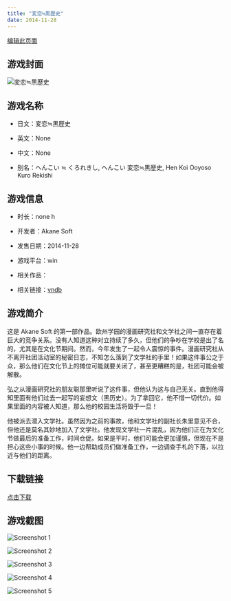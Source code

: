 ```yaml
---
title: "変恋≒黒歴史"
date: 2014-11-28
---
```

[编辑此页面](https://github.com/ACG-3/ADV3-source/blob/main/source/_posts/games/%E5%A4%89%E6%81%8B%E2%89%92%E9%BB%92%E6%AD%B4%E5%8F%B2.md)

## 游戏封面

![変恋≒黒歴史](https://pan.timero.xyz/onedrive/img_lib_001/%E5%A4%89%E6%81%8B%E2%89%92%E9%BB%92%E6%AD%B4%E5%8F%B2_cover.avif)


## 游戏名称

- 日文：変恋≒黒歴史
- 英文：None
- 中文：None

- 别名：へんこい ≒ くろれきし, へんこい 変恋≒黒歴史, Hen Koi Ooyoso Kuro Rekishi


## 游戏信息

- 时长：none h
- 开发者：Akane Soft
- 发售日期：2014-11-28
- 游戏平台：win
- 相关作品：

- 相关链接：[vndb](https://vndb.org/v15730)


## 游戏简介

这是 Akane Soft 的第一部作品。欧州学园的漫画研究社和文学社之间一直存在着巨大的竞争关系。没有人知道这种对立持续了多久，但他们的争吵在学校是出了名的，尤其是在文化节期间。然而，今年发生了一起令人震惊的事件。漫画研究社从不离开社团活动室的秘密日志，不知怎么落到了文学社的手里！如果这件事公之于众，那么他们在文化节上的摊位可能就要关闭了，甚至更糟糕的是，社团可能会被解散。

弘之从漫画研究社的朋友聪那里听说了这件事，但他认为这与自己无关。直到他得知里面有他们过去一起写的妄想文（黑历史）。为了拿回它，他不惜一切代价。如果里面的内容被人知道，那么他的校园生活将毁于一旦！

他被派去潜入文学社。虽然因为之前的事故，他和文学社的副社长朱里意见不合，但他还是莫名其妙地加入了文学社。他发现文学社一片混乱，因为他们正在为文化节做最后的准备工作，时间仓促。如果是平时，他们可能会更加谨慎，但现在不是担心这些小事的时候。他一边帮助成员们做准备工作，一边调查手札的下落，以拉近与他们的距离。




## 下载链接

[点击下载](https://pan.timero.xyz/onedrive/adv_lib_001/%E5%A4%89%E6%81%8B%E2%89%92%E9%BB%92%E6%AD%B4%E5%8F%B2)


## 游戏截图


![Screenshot 1](https://pan.timero.xyz/onedrive/img_lib_001/%E5%A4%89%E6%81%8B%E2%89%92%E9%BB%92%E6%AD%B4%E5%8F%B2_Screenshot_1.avif)

![Screenshot 2](https://pan.timero.xyz/onedrive/img_lib_001/%E5%A4%89%E6%81%8B%E2%89%92%E9%BB%92%E6%AD%B4%E5%8F%B2_Screenshot_2.avif)

![Screenshot 3](https://pan.timero.xyz/onedrive/img_lib_001/%E5%A4%89%E6%81%8B%E2%89%92%E9%BB%92%E6%AD%B4%E5%8F%B2_Screenshot_3.avif)

![Screenshot 4](https://pan.timero.xyz/onedrive/img_lib_001/%E5%A4%89%E6%81%8B%E2%89%92%E9%BB%92%E6%AD%B4%E5%8F%B2_Screenshot_4.avif)

![Screenshot 5](https://pan.timero.xyz/onedrive/img_lib_001/%E5%A4%89%E6%81%8B%E2%89%92%E9%BB%92%E6%AD%B4%E5%8F%B2_Screenshot_5.avif)

